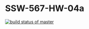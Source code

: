 # SSW-567-HW-04a

[![build status of master](https://travis-ci.org/podkolzinmir/SSW-567-HW-04a.svg?branch=HW05a_Mocking)](https://travis-ci.org/podkolzinmir/SSW-567-HW-04a)